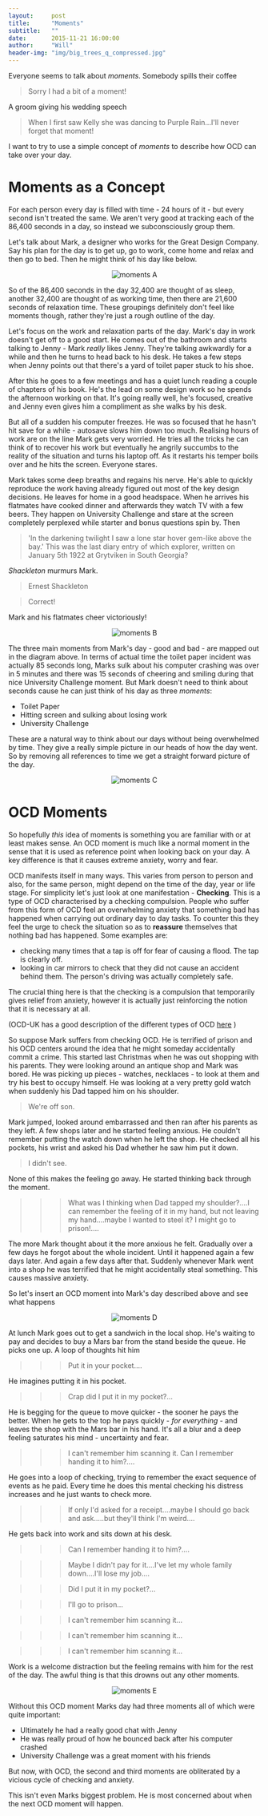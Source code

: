 ```yaml
---
layout:     post
title:      "Moments"
subtitle:   ""
date:       2015-11-21 16:00:00
author:     "Will"
header-img: "img/big_trees_q_compressed.jpg"
---
```


Everyone seems to talk about *moments*. Somebody spills their coffee

> Sorry I had a bit of a moment!

A groom giving his wedding speech

> When I first saw Kelly she was dancing to Purple Rain...I'll never forget that moment!

I want to try to use a simple concept of *moments* to describe how OCD can take over your day.

# Moments as a Concept

For each person every day is filled with time - 24 hours of it - but every second isn't treated the same. We aren't very good at tracking each of the 86,400 seconds in a day, so instead we subconsciously group them. 

Let's talk about Mark, a designer who works for the Great Design Company. Say his plan for the day is to get up, go to work, come home and relax and then go to bed. Then he might think of his day like below.

<div align="center" >
	<img src="/img/moments/moments A.png" alt="moments A"  />
</div>

So of the 86,400 seconds in the day 32,400 are thought of as sleep, another 32,400 are thought of as working time, then there are 21,600 seconds of relaxation time. These groupings definitely don't feel like moments though, rather they're just a rough outline of the day. 

Let's focus on the work and relaxation parts of the day. Mark's day in work doesn't get off to a good start. He comes out of the bathroom and starts talking to Jenny - Mark *really* likes Jenny. They're talking awkwardly for a while and then he turns to head back to his desk. He takes a few steps when Jenny points out that there's a yard of toilet paper stuck to his shoe. 

After this he goes to a few meetings and has a quiet lunch reading a couple of chapters of his book. He's the lead on some design work so he spends the afternoon working on that. It's going really well, he's focused, creative and Jenny even gives him a compliment as she walks by his desk. 

But all of a sudden his computer freezes. He was so focused that he hasn't hit save for a while - autosave slows him down too much. Realising hours of work are on the line Mark gets very worried. He tries all the tricks he can think of to recover his work but eventually he angrily succumbs to the reality of the situation and turns his laptop off. As it restarts his temper boils over and he hits the screen. Everyone stares.

Mark takes some deep breaths and regains his nerve. He's able to quickly reproduce the work having already figured out most of the key design decisions. He leaves for home in a good headspace. When he arrives his flatmates have cooked dinner and afterwards they watch TV with a few beers. They happen on University Challenge and stare at the screen completely perplexed while starter and bonus questions spin by. Then

> 'In the darkening twilight I saw a lone star hover gem-like above the bay.' This was the last diary entry of which explorer, written on January 5th 1922 at Grytviken in South Georgia? 

_Shackleton_ murmurs Mark.

> Ernest Shackleton

> Correct!

Mark and his flatmates cheer victoriously!

<div align="center" >
	<img src="/img/moments/moments B.png" alt="moments B"  />
</div>

The three main moments from Mark's day - good and bad -  are mapped out in the diagram above. In terms of actual time the toilet paper incident was actually 85 seconds long, Marks sulk about his computer crashing was over in 5 minutes and there was 15 seconds of cheering and smiling during that nice University Challenge moment. But Mark doesn't need to think about seconds cause he can just think of his day as three _moments_:

* Toilet Paper
* Hitting screen and sulking about losing work
* University Challenge

 These are a natural way to think about our days without being overwhelmed by time. They give a really simple picture in our heads of how the day went. So by removing all references to time we get a straight forward picture of the day.
 
 <div align="center" >
 	<img src="/img/moments/moments C.png" alt="moments C"  />
 </div>

# OCD Moments

So hopefully _this_ idea of moments is something you are familiar with or at least makes sense. An OCD moment is much like a normal moment in the sense that it is used as reference point when looking back on your day. A key difference is that it causes extreme anxiety, worry and fear.

OCD manifests itself in many ways. This varies from person to person and also, for the same person, might depend on the time of the day, year or life stage. For simplicity let's just look at one manifestation - **Checking**. This is a type of OCD characterised by a checking compulsion. People who suffer from this form of OCD feel an overwhelming anxiety that something bad has happened when carrying out ordinary day to day tasks. To counter this they feel the urge to check the situation so as to **reassure** themselves that nothing bad has happened. Some examples are:

* checking many times that a tap is off for fear of causing a flood. The tap is clearly off.
* looking in car mirrors to check that they did not cause an accident behind them. The person's driving was actually completely safe.

The crucial thing here is that the checking is a compulsion that temporarily gives relief from anxiety, however it is actually just reinforcing the notion that it is necessary at all.

(OCD-UK has a good description of the different types of OCD <a href="http://www.ocduk.org/types-ocd"> here</a> )

So suppose Mark suffers from checking OCD. He is terrified of prison and his OCD centers around the idea that he might someday accidentally commit a crime. This started last Christmas when he was out shopping with his parents. They were looking around an antique shop and Mark was bored. He was picking up pieces - watches, necklaces - to look at them and try his best to occupy himself. He was looking at a very pretty gold watch when suddenly his Dad tapped him on his shoulder.

> We're off son.

Mark jumped, looked around embarrassed and then ran after his parents as they left. A few shops later and he started feeling anxious. He couldn't remember putting the watch down when he left the shop. He checked all his pockets, his wrist and asked his Dad whether he saw him put it down. 

> I didn't see.

None of this makes the feeling go away. He started thinking back through the moment. 

>>> What was I thinking when Dad tapped my shoulder?....I can remember the feeling of it in my hand, but not leaving my hand....maybe I wanted to steel it? I might go to prison!....

The more Mark thought about it the more anxious he felt. Gradually over a few days he forgot about the whole incident. Until it happened again a few days later. And again a few days after that. Suddenly whenever Mark went into a shop he was terrified that he might accidentally steal something. This causes massive anxiety.

So let's insert an OCD moment into Mark's day described above and see what happens

<div align="center" >
	<img src="/img/moments/moments D.png" alt="moments D"  />
</div>

At lunch Mark goes out to get a sandwich in the local shop. He's waiting to pay and decides to buy a Mars bar from the stand beside the queue. He picks one up. A loop of thoughts hit him

>>> Put it in your pocket....

He imagines putting it in his pocket. 

>>> Crap did I put it in my pocket?...

He is begging for the queue to move quicker - the sooner he pays the better. When he gets to the top he pays quickly - _for everything_ - and leaves the shop with the Mars bar in his hand. It's all a blur and a deep feeling saturates his mind - uncertainty and fear.

>>> I can't remember him scanning it. Can I remember handing it to him?....

He goes into a loop of checking, trying to remember the exact sequence of events as he paid. Every time he does this mental checking his distress increases and he just wants to check more.

>>> If only I'd asked for a receipt....maybe I should go back and ask.....but they'll think I'm weird....

He gets back into work and sits down at his desk.

>>> Can I remember handing it to him?....

>>> Maybe I didn't pay for it....I've let my whole family down....I'll lose my job....

>>> Did I put it in my pocket?...

>>> I'll go to prison...

>>> I can't remember him scanning it...

>>> I can't remember him scanning it...

>>> I can't remember him scanning it...

Work is a welcome distraction but the feeling remains with him for the rest of the day. The awful thing is that this drowns out any other moments. 

<div align="center" >
	<img src="/img/moments/moments E.png" alt="moments E"  />
</div>


Without this OCD moment Marks day had three moments all of which were quite important:

- Ultimately he had a really good chat with Jenny
- He was really proud of how he bounced back after his computer crashed
- University Challenge was a great moment with his friends

But now, with OCD, the second and third moments are obliterated by a vicious cycle of checking and anxiety. 

This isn't even Marks biggest problem. He is most concerned about when the next OCD moment will happen.










